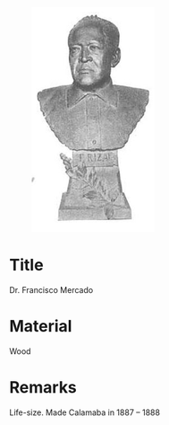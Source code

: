 <figure class="image">

![](/static/files/sculptures/dr-francisco-mercado.jpg)

</figure>

# Title
Dr. Francisco Mercado

# Material
Wood

# Remarks
Life-size. Made Calamaba in 1887 – 1888
